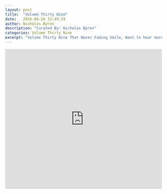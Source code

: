 ```yaml
---
layout: post
title:  "Volume Thirty Nine"
date:   2016-04-20 12:49:24
author: Nicholas Byron
description: "Curated By: Nicholas Byron"
categories: Volume Thirty Nine
excerpt: "Volume Thirty Nine That Never Fading Smile, Want to hear more great music? Check back every Wednesday"
---
```

<iframe width="100%" height="450" scrolling="no" frameborder="no" src="https://w.soundcloud.com/player/?url=https%3A//api.soundcloud.com/playlists/217707531%3Fsecret_token%3Ds-URiHT&amp;auto_play=false&amp;hide_related=true&amp;show_comments=false&amp;show_user=true&amp;show_reposts=false&amp;visual=true"></iframe>
